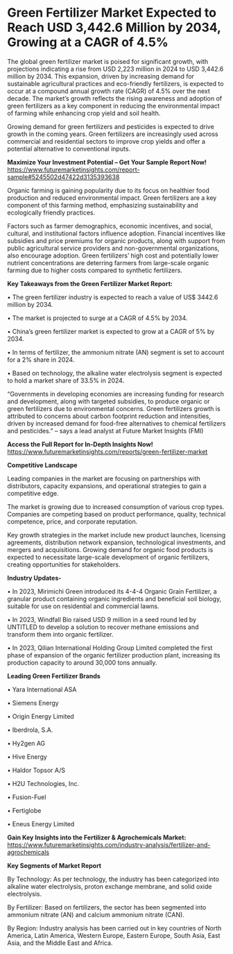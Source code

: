 # Green Fertilizer Market Expected to Reach USD 3,442.6 Million by 2034, Growing at a CAGR of 4.5%

The global green fertilizer market is poised for significant growth, with projections indicating a rise from USD 2,223 million in 2024 to USD 3,442.6 million by 2034. This expansion, driven by increasing demand for sustainable agricultural practices and eco-friendly fertilizers, is expected to occur at a compound annual growth rate (CAGR) of 4.5% over the next decade. The market’s growth reflects the rising awareness and adoption of green fertilizers as a key component in reducing the environmental impact of farming while enhancing crop yield and soil health.

Growing demand for green fertilizers and pesticides is expected to drive growth in the coming years. Green fertilizers are increasingly used across commercial and residential sectors to improve crop yields and offer a potential alternative to conventional inputs.

**Maximize Your Investment Potential – Get Your Sample Report Now!** https://www.futuremarketinsights.com/report-sample#5245502d47422d3135393638

Organic farming is gaining popularity due to its focus on healthier food production and reduced environmental impact. Green fertilizers are a key component of this farming method, emphasizing sustainability and ecologically friendly practices.

Factors such as farmer demographics, economic incentives, and social, cultural, and institutional factors influence adoption. Financial incentives like subsidies and price premiums for organic products, along with support from public agricultural service providers and non-governmental organizations, also encourage adoption.  Green fertilizers’ high cost and potentially lower nutrient concentrations are deterring farmers from large-scale organic farming due to higher costs compared to synthetic fertilizers.

**Key Takeaways from the Green Fertilizer Market Report:**

•	The green fertilizer industry is expected to reach a value of US$ 3442.6 million by 2034.

•	The market is projected to surge at a CAGR of 4.5% by 2034.

•	China’s green fertilizer market is expected to grow at a CAGR of 5% by 2034.

•	In terms of fertilizer, the ammonium nitrate (AN) segment is set to account for a 2% share in 2024.

•	Based on technology, the alkaline water electrolysis segment is expected to hold a market share of 33.5% in 2024.

“Governments in developing economies are increasing funding for research and development, along with targeted subsidies, to produce organic or green fertilizers due to environmental concerns. Green fertilizers growth is attributed to concerns about carbon footprint reduction and intensities, driven by increased demand for food-free alternatives to chemical fertilizers and pesticides.” – says a lead analyst at Future Market Insights (FMI)

**Access the Full Report for In-Depth Insights Now!** https://www.futuremarketinsights.com/reports/green-fertilizer-market

**Competitive Landscape**

Leading companies in the market are focusing on partnerships with distributors, capacity expansions, and operational strategies to gain a competitive edge.

The market is growing due to increased consumption of various crop types. Companies are competing based on product performance, quality, technical competence, price, and corporate reputation.

Key growth strategies in the market include new product launches, licensing agreements, distribution network expansion, technological investments, and mergers and acquisitions. Growing demand for organic food products is expected to necessitate large-scale development of organic fertilizers, creating opportunities for stakeholders.

**Industry Updates-**

•	In 2023, Mirimichi Green introduced its 4-4-4 Organic Grain Fertilizer, a granular product containing organic ingredients and beneficial soil biology, suitable for use on residential and commercial lawns.

•	In 2023, Windfall Bio raised USD 9 million in a seed round led by UNTITLED to develop a solution to recover methane emissions and transform them into organic fertilizer.

•	In 2023, Qilian International Holding Group Limited completed the first phase of expansion of the organic fertilizer production plant, increasing its production capacity to around 30,000 tons annually.

**Leading Green Fertilizer Brands**

•	Yara International ASA

•	Siemens Energy

•	Origin Energy Limited

•	Iberdrola, S.A.

•	Hy2gen AG

•	Hive Energy

•	Haldor Topsor A/S

•	H2U Technologies, Inc.

•	Fusion-Fuel

•	Fertiglobe

•	Eneus Energy Limited

**Gain Key Insights into the Fertilizer & Agrochemicals Market:** https://www.futuremarketinsights.com/industry-analysis/fertilizer-and-agrochemicals

**Key Segments of Market Report**

By Technology:
As per technology, the industry has been categorized into alkaline water electrolysis, proton exchange membrane, and solid oxide electrolysis.

By Fertilizer:
Based on fertilizers, the sector has been segmented into ammonium nitrate (AN) and calcium ammonium nitrate (CAN).

By Region:
Industry analysis has been carried out in key countries of North America, Latin America, Western Europe, Eastern Europe, South Asia, East Asia, and the Middle East and Africa.

